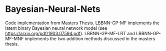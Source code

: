 # Bayesian-Neural-Nets
Code implementation from Masters Thesis. LBBNN-GP-MF implements the latent binary Bayesian neural network model (see https://arxiv.org/pdf/1903.07594.pdf). LBBNN-GP-MF-LRT and LBBNN-GP-MF-MNF implements the two addition methods discussed in the masters thesis.
